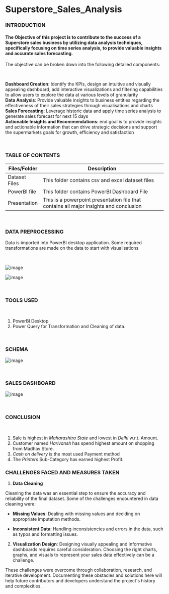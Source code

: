 # Superstore_Sales_Analysis

### **INTRODUCTION**

#### The Objective of this project is to contribute to the success of a Superstore sales business by utilizing data analysis techniques, specifically focusing on time series analysis, to provide valuable insights and accurate sales forecasting.

The objective can be broken down into the following detailed components:  

<br />

**Dashboard Creation**: Identify the KPIs, design an intuitive and visually appealing dashboard, add interactive visualizations and filtering capabilities to allow users to explore the data at various levels of granularity  
**Data Analysis**: Provide valuable insights to business entities regarding the effectiveness of their sales strategies through visualisations and charts  
**Sales Forecasting**: Leverage historic data and apply time series analysis to generate sales forecast for next 15 days  
**Actionable Insights and Recommendations**: end goal is to provide insights and actionable information that can drive strategic decisions and support the supermarkets goals for growth, efficiency and satisfaction  





<br />

### **TABLE OF CONTENTS**

| Files/Folder | Description |
| -----------  | ----------- |
| Dataset Files       | This folder contains csv and excel dataset files          |
| PowerBI file | This folder contains PowerBI Dashboard File   |
| Presentation | This is a powerpoint presentation file that contains all major insights and conclusion |


<br />

### **DATA PREPROCESSING**

Data is imported into PowerBI desktop application. Some required transformations are made on the data to start with visualisations

<br />

![image](https://github.com/Rushikesh-Kharat/Sales-Dashboard-on-PowerBI/assets/99657888/6f925d51-d839-4443-ad1c-41b662dbcfd3)

![image](https://github.com/Rushikesh-Kharat/Sales-Dashboard-on-PowerBI/assets/99657888/f65a68e0-6a33-44df-9f24-163835b8bc09)

<br />
 
### **TOOLS USED**

<br />


1. PowerBI Desktop
2. Power Query for Transformation and Cleaning of data.

<br />
 
### **SCHEMA**

![image](https://github.com/Rushikesh-Kharat/Sales-Dashboard-on-PowerBI/assets/99657888/b9493ff8-a9c3-4b79-80d8-76f9c91cebaa)


<br />
 
### **SALES DASHBOARD**

![image](https://github.com/Rushikesh-Kharat/Sales-Dashboard-on-PowerBI/assets/99657888/b8f8ed37-8c32-4294-b676-0a060d5ab5a7)

<br />
 
### **CONCLUSION**

<br />


1. Sale is highest in *Maharashtra State* and lowest in *Delhi* w.r.t. Amount.
2. Customer named *Harivansh* has spend highest amount on shopping from Madhav Store.
3. *Cash on delivery* is the most used Payment method
4. The *Printers* Sub-Category has earned highest Profit.

### **CHALLENGES FACED AND MEASURES TAKEN**

1. **Data Cleaning**

Cleaning the data was an essential step to ensure the accuracy and reliability of the final dataset. Some of the challenges encountered in data cleaning were:

- **Missing Values**: Dealing with missing values and deciding on appropriate imputation methods.

- **Inconsistent Data**: Handling inconsistencies and errors in the data, such as typos and formatting issues.

2. **Visualization Design**: Designing visually appealing and informative dashboards requires careful consideration. Choosing the right charts, graphs, and visuals to represent your sales data effectively can be a challenge.

These challenges were overcome through collaboration, research, and iterative development. Documenting these obstacles and solutions here will help future contributors and developers understand the project's history and complexities.



